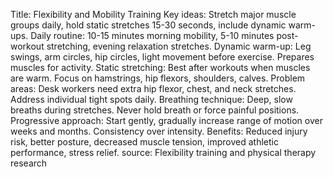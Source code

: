 Title: Flexibility and Mobility Training
Key ideas: Stretch major muscle groups daily, hold static stretches 15-30 seconds, include dynamic warm-ups.
Daily routine: 10-15 minutes morning mobility, 5-10 minutes post-workout stretching, evening relaxation stretches.
Dynamic warm-up: Leg swings, arm circles, hip circles, light movement before exercise. Prepares muscles for activity.
Static stretching: Best after workouts when muscles are warm. Focus on hamstrings, hip flexors, shoulders, calves.
Problem areas: Desk workers need extra hip flexor, chest, and neck stretches. Address individual tight spots daily.
Breathing technique: Deep, slow breaths during stretches. Never hold breath or force painful positions.
Progressive approach: Start gently, gradually increase range of motion over weeks and months. Consistency over intensity.
Benefits: Reduced injury risk, better posture, decreased muscle tension, improved athletic performance, stress relief.
source: Flexibility training and physical therapy research